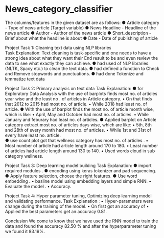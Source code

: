 # News_category_classifier

The columns/features in the given dataset are as follows:
● Article category - Type of news article (Target variable)
● News Headline - Headline of the news article
● Author - Author of the news article
● Short_description - Brief about what the headline is about
● Date - Date of publishing of article


Project Task 1: Cleaning text data using NLP libraries  
Task Explanation:
Text cleaning is task-specific and one needs to have a strong idea about what they want their
End result to be and even review the data to see what exactly they can achieve.
● had used of NLP libraries (NLTK, Spacy etc.) to clean the text data.
● had defined a function to Check and Remove stopwords and punctuations.
● had done Tokenize and lemmatize  text data

Project Task 2: Primary analysis on text data
Task Explanation:
● for Exploratory Data Analysis  with the use of barplots  finds most no. of articles year wise and the least no . of articles in Article category.
•	On that finds that  2012 to 2015 had most no. of article.
•	While 2018 had least no. of article.
● With the use of barplot finds the most no. of article month wise, which is like:
•	April, May and October had most no. of articles.
•	While January and feburary had least no. of articles.
● Applied barplot on Article category extract most no. of articles days wise, which are like:
•	5th, 8th and 28th of every month had most no. of articles.
•	While  1st and 31st of every have least no. article.  
● use count plot got that wellness category has most no. of articles .
•	Most number of article had article length around 170 to 180.
•	Least number of articles had article length around 130 to 140.
•	Used words cloud in sub category wellness.

Project Task 3: Deep learning model building
Task Explanation:
● import required modules .
● encoding using keras tokenizer and pad sequencing.
● Apply feature selection, choose the right features.
● Use word embedding .
•	basline model using embedding layers and simple RNN.
•	Evaluate the model .
•	Accuracy.




Project Task 4: Hyper parameter tuning, Optimizing deep learning model and validating performance.
Task Explanation :
•	Hyper-parameters were change during the training of the model.
•	On first got an accuracy of 
•	Applied the best parameters get an accuracy 0.81.

Conclusion
We come to know that we have used the RNN model to train the data and found the accuracy 82.50 % and after the hyperparameter tuning we found it 83.19%.
